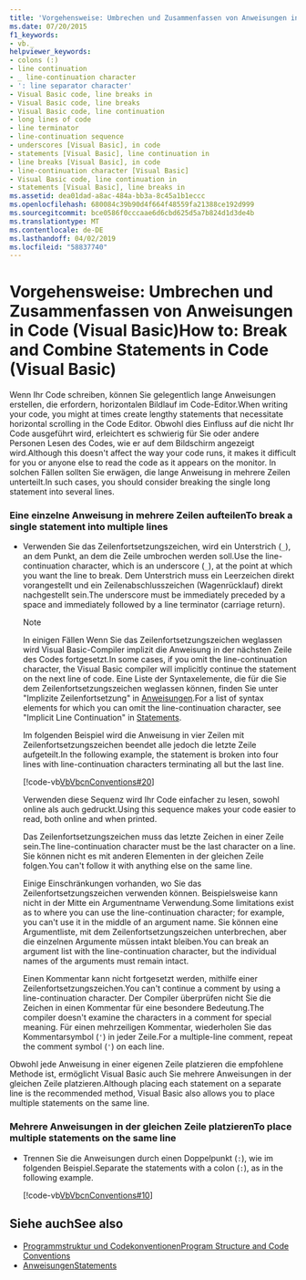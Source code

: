 ```yaml
---
title: 'Vorgehensweise: Umbrechen und Zusammenfassen von Anweisungen in Code (Visual Basic)'
ms.date: 07/20/2015
f1_keywords:
- vb._
helpviewer_keywords:
- colons (:)
- line continuation
- _ line-continuation character
- ': line separator character'
- Visual Basic code, line breaks in
- Visual Basic code, line breaks
- Visual Basic code, line continuation
- long lines of code
- line terminator
- line-continuation sequence
- underscores [Visual Basic], in code
- statements [Visual Basic], line continuation in
- line breaks [Visual Basic], in code
- line-continuation character [Visual Basic]
- Visual Basic code, line continuation in
- statements [Visual Basic], line breaks in
ms.assetid: dea01dad-a8ac-484a-bb3a-8c45a1b1eccc
ms.openlocfilehash: 680084c39b90d4f664f48559fa21388ce192d999
ms.sourcegitcommit: bce0586f0cccaae6d6cbd625d5a7b824d1d3de4b
ms.translationtype: MT
ms.contentlocale: de-DE
ms.lasthandoff: 04/02/2019
ms.locfileid: "58837740"
---
```

# <a name="how-to-break-and-combine-statements-in-code-visual-basic"></a><span data-ttu-id="f30d0-102">Vorgehensweise: Umbrechen und Zusammenfassen von Anweisungen in Code (Visual Basic)</span><span class="sxs-lookup"><span data-stu-id="f30d0-102">How to: Break and Combine Statements in Code (Visual Basic)</span></span>
<span data-ttu-id="f30d0-103">Wenn Ihr Code schreiben, können Sie gelegentlich lange Anweisungen erstellen, die erfordern, horizontalen Bildlauf im Code-Editor.</span><span class="sxs-lookup"><span data-stu-id="f30d0-103">When writing your code, you might at times create lengthy statements that necessitate horizontal scrolling in the Code Editor.</span></span> <span data-ttu-id="f30d0-104">Obwohl dies Einfluss auf die nicht Ihr Code ausgeführt wird, erleichtert es schwierig für Sie oder andere Personen Lesen des Codes, wie er auf dem Bildschirm angezeigt wird.</span><span class="sxs-lookup"><span data-stu-id="f30d0-104">Although this doesn't affect the way your code runs, it makes it difficult for you or anyone else to read the code as it appears on the monitor.</span></span> <span data-ttu-id="f30d0-105">In solchen Fällen sollten Sie erwägen, die lange Anweisung in mehrere Zeilen unterteilt.</span><span class="sxs-lookup"><span data-stu-id="f30d0-105">In such cases, you should consider breaking the single long statement into several lines.</span></span>  
  
### <a name="to-break-a-single-statement-into-multiple-lines"></a><span data-ttu-id="f30d0-106">Eine einzelne Anweisung in mehrere Zeilen aufteilen</span><span class="sxs-lookup"><span data-stu-id="f30d0-106">To break a single statement into multiple lines</span></span>  
  
-   <span data-ttu-id="f30d0-107">Verwenden Sie das Zeilenfortsetzungszeichen, wird ein Unterstrich (`_`), an dem Punkt, an dem die Zeile umbrochen werden soll.</span><span class="sxs-lookup"><span data-stu-id="f30d0-107">Use the line-continuation character, which is an underscore (`_`), at the point at which you want the line to break.</span></span> <span data-ttu-id="f30d0-108">Dem Unterstrich muss ein Leerzeichen direkt vorangestellt und ein Zeilenabschlusszeichen (Wagenrücklauf) direkt nachgestellt sein.</span><span class="sxs-lookup"><span data-stu-id="f30d0-108">The underscore must be immediately preceded by a space and immediately followed by a line terminator (carriage return).</span></span>  
  
    > [!NOTE]
    >  <span data-ttu-id="f30d0-109">In einigen Fällen Wenn Sie das Zeilenfortsetzungszeichen weglassen wird Visual Basic-Compiler implizit die Anweisung in der nächsten Zeile des Codes fortgesetzt.</span><span class="sxs-lookup"><span data-stu-id="f30d0-109">In some cases, if you omit the line-continuation character, the Visual Basic compiler will implicitly continue the statement on the next line of code.</span></span> <span data-ttu-id="f30d0-110">Eine Liste der Syntaxelemente, die für die Sie dem Zeilenfortsetzungszeichen weglassen können, finden Sie unter "Implizite Zeilenfortsetzung" in [Anweisungen](../../../visual-basic/programming-guide/language-features/statements.md).</span><span class="sxs-lookup"><span data-stu-id="f30d0-110">For a list of syntax elements for which you can omit the line-continuation character, see "Implicit Line Continuation" in [Statements](../../../visual-basic/programming-guide/language-features/statements.md).</span></span>  
  
     <span data-ttu-id="f30d0-111">Im folgenden Beispiel wird die Anweisung in vier Zeilen mit Zeilenfortsetzungszeichen beendet alle jedoch die letzte Zeile aufgeteilt.</span><span class="sxs-lookup"><span data-stu-id="f30d0-111">In the following example, the statement is broken into four lines with line-continuation characters terminating all but the last line.</span></span>  
  
     [!code-vb[VbVbcnConventions#20](~/samples/snippets/visualbasic/VS_Snippets_VBCSharp/VbVbcnConventions/VB/Class1.vb#20)]  
  
     <span data-ttu-id="f30d0-112">Verwenden diese Sequenz wird Ihr Code einfacher zu lesen, sowohl online als auch gedruckt.</span><span class="sxs-lookup"><span data-stu-id="f30d0-112">Using this sequence makes your code easier to read, both online and when printed.</span></span>  
  
     <span data-ttu-id="f30d0-113">Das Zeilenfortsetzungszeichen muss das letzte Zeichen in einer Zeile sein.</span><span class="sxs-lookup"><span data-stu-id="f30d0-113">The line-continuation character must be the last character on a line.</span></span> <span data-ttu-id="f30d0-114">Sie können nicht es mit anderen Elementen in der gleichen Zeile folgen.</span><span class="sxs-lookup"><span data-stu-id="f30d0-114">You can't follow it with anything else on the same line.</span></span>  
  
     <span data-ttu-id="f30d0-115">Einige Einschränkungen vorhanden, wo Sie das Zeilenfortsetzungszeichen verwenden können. Beispielsweise kann nicht in der Mitte ein Argumentname Verwendung.</span><span class="sxs-lookup"><span data-stu-id="f30d0-115">Some limitations exist as to where you can use the line-continuation character; for example, you can't use it in the middle of an argument name.</span></span> <span data-ttu-id="f30d0-116">Sie können eine Argumentliste, mit dem Zeilenfortsetzungszeichen unterbrechen, aber die einzelnen Argumente müssen intakt bleiben.</span><span class="sxs-lookup"><span data-stu-id="f30d0-116">You can break an argument list with the line-continuation character, but the individual names of the arguments must remain intact.</span></span>  
  
     <span data-ttu-id="f30d0-117">Einen Kommentar kann nicht fortgesetzt werden, mithilfe einer Zeilenfortsetzungszeichen.</span><span class="sxs-lookup"><span data-stu-id="f30d0-117">You can't continue a comment by using a line-continuation character.</span></span> <span data-ttu-id="f30d0-118">Der Compiler überprüfen nicht Sie die Zeichen in einen Kommentar für eine besondere Bedeutung.</span><span class="sxs-lookup"><span data-stu-id="f30d0-118">The compiler doesn't examine the characters in a comment for special meaning.</span></span> <span data-ttu-id="f30d0-119">Für einen mehrzeiligen Kommentar, wiederholen Sie das Kommentarsymbol (`'`) in jeder Zeile.</span><span class="sxs-lookup"><span data-stu-id="f30d0-119">For a multiple-line comment, repeat the comment symbol (`'`) on each line.</span></span>  
  
 <span data-ttu-id="f30d0-120">Obwohl jede Anweisung in einer eigenen Zeile platzieren die empfohlene Methode ist, ermöglicht Visual Basic auch Sie mehrere Anweisungen in der gleichen Zeile platzieren.</span><span class="sxs-lookup"><span data-stu-id="f30d0-120">Although placing each statement on a separate line is the recommended method, Visual Basic also allows you to place multiple statements on the same line.</span></span>  
  
### <a name="to-place-multiple-statements-on-the-same-line"></a><span data-ttu-id="f30d0-121">Mehrere Anweisungen in der gleichen Zeile platzieren</span><span class="sxs-lookup"><span data-stu-id="f30d0-121">To place multiple statements on the same line</span></span>  
  
-   <span data-ttu-id="f30d0-122">Trennen Sie die Anweisungen durch einen Doppelpunkt (`:`), wie im folgenden Beispiel.</span><span class="sxs-lookup"><span data-stu-id="f30d0-122">Separate the statements with a colon (`:`), as in the following example.</span></span>  
  
     [!code-vb[VbVbcnConventions#10](~/samples/snippets/visualbasic/VS_Snippets_VBCSharp/VbVbcnConventions/VB/Class1.vb#10)]  
  
## <a name="see-also"></a><span data-ttu-id="f30d0-123">Siehe auch</span><span class="sxs-lookup"><span data-stu-id="f30d0-123">See also</span></span>

- [<span data-ttu-id="f30d0-124">Programmstruktur und Codekonventionen</span><span class="sxs-lookup"><span data-stu-id="f30d0-124">Program Structure and Code Conventions</span></span>](../../../visual-basic/programming-guide/program-structure/program-structure-and-code-conventions.md)
- [<span data-ttu-id="f30d0-125">Anweisungen</span><span class="sxs-lookup"><span data-stu-id="f30d0-125">Statements</span></span>](../../../visual-basic/programming-guide/language-features/statements.md)
